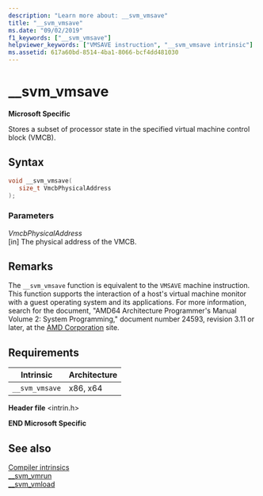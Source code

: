 ```yaml
---
description: "Learn more about: __svm_vmsave"
title: "__svm_vmsave"
ms.date: "09/02/2019"
f1_keywords: ["__svm_vmsave"]
helpviewer_keywords: ["VMSAVE instruction", "__svm_vmsave intrinsic"]
ms.assetid: 617a60bd-8514-4ba1-8066-bcf4dd481030
---
```

# __svm_vmsave

**Microsoft Specific**

Stores a subset of processor state in the specified virtual machine control block (VMCB).

## Syntax

```C
void __svm_vmsave(
   size_t VmcbPhysicalAddress
);
```

### Parameters

*VmcbPhysicalAddress*\
[in] The physical address of the VMCB.

## Remarks

The `__svm_vmsave` function is equivalent to the `VMSAVE` machine instruction. This function supports the interaction of a host's virtual machine monitor with a guest operating system and its applications. For more information, search for the document, "AMD64 Architecture Programmer's Manual Volume 2: System Programming," document number 24593, revision 3.11 or later, at the [AMD Corporation](https://developer.amd.com/resources/developer-guides-manuals/) site.

## Requirements

|Intrinsic|Architecture|
|---------------|------------------|
|`__svm_vmsave`|x86, x64|

**Header file** \<intrin.h>

**END Microsoft Specific**

## See also

[Compiler intrinsics](../intrinsics/compiler-intrinsics.md)\
[__svm_vmrun](../intrinsics/svm-vmrun.md)\
[__svm_vmload](../intrinsics/svm-vmload.md)
